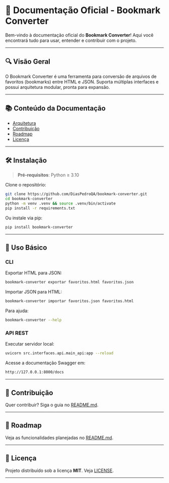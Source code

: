 # 📖 Documentação Oficial - Bookmark Converter

Bem-vindo à documentação oficial do **Bookmark Converter**! Aqui você encontrará tudo para usar, entender e contribuir com o projeto.

---

## 🔍 Visão Geral

O Bookmark Converter é uma ferramenta para conversão de arquivos de favoritos (bookmarks) entre HTML e JSON. Suporta múltiplas interfaces e possui arquitetura modular, pronta para expansão.

---

## 📚 Conteúdo da Documentação

- [Arquitetura](arquitetura.md)  
- [Contribuição](#-contribuição)  
- [Roadmap](#-roadmap)  
- [Licença](#-licença)  

---

## 🛠️ Instalação

> **Pré-requisitos**: Python ≥ 3.10

Clone o repositório:

```bash
git clone https://github.com/DiasPedroQA/bookmark-converter.git
cd bookmark-converter
python -m venv .venv && source .venv/bin/activate
pip install -r requirements.txt
````

Ou instale via pip:

```bash
pip install bookmark-converter
```

---

## 🚀 Uso Básico

### CLI

Exportar HTML para JSON:

```bash
bookmark-converter exportar favoritos.html favoritos.json
```

Importar JSON para HTML:

```bash
bookmark-converter importar favoritos.json favoritos.html
```

Para ajuda:

```bash
bookmark-converter --help
```

### API REST

Executar servidor local:

```bash
uvicorn src.interfaces.api.main_api:app --reload
```

Acesse a documentação Swagger em:

```bash
http://127.0.0.1:8000/docs
```

---

## 🤝 Contribuição

Quer contribuir? Siga o guia no [README.md](../README.md#-como-contribuir).

---

## 📌 Roadmap

Veja as funcionalidades planejadas no [README.md](../README.md#-roadmap).

---

## 📝 Licença

Projeto distribuído sob a licença **MIT**. Veja [LICENSE](../LICENSE).

---
